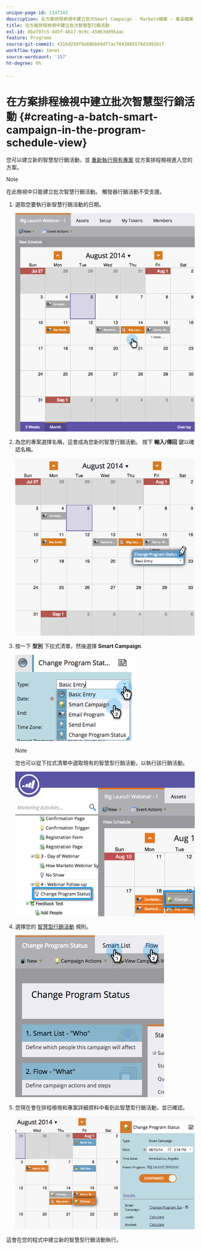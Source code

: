 ```yaml
---
unique-page-id: 1147142
description: 在方案排程檢視中建立批次Smart Campaign - Marketo檔案 — 產品檔案
title: 在方案排程檢視中建立批次智慧型行銷活動
exl-id: 8baf07c5-d45f-4b17-9c9c-45063dd95aac
feature: Programs
source-git-commit: 431bd258f9a68bbb9df7acf043085578d3d91b1f
workflow-type: tm+mt
source-wordcount: '157'
ht-degree: 0%

---
```


# 在方案排程檢視中建立批次智慧型行銷活動 {#creating-a-batch-smart-campaign-in-the-program-schedule-view}

您可以建立新的智慧型行銷活動，並 [重新執行現有專案](/help/marketo/product-docs/core-marketo-concepts/programs/program-schedule-view/rerun-a-smart-campaign-in-the-program-schedule-view.md) 從方案排程檢視進入您的方案。

>[!NOTE]
>
>在此檢視中只能建立批次智慧行銷活動。 觸發器行銷活動不受支援。

1. 選取您要執行新智慧行銷活動的日期。

   ![](assets/image2014-9-23-15-3a28-3a20.png)

1. 為您的專案選擇名稱，這會成為您新的智慧行銷活動。 按下 **輸入/傳回** 鍵以確認名稱。

   ![](assets/image2014-9-23-15-3a28-3a28.png)

1. 按一下 **型別** 下拉式清單，然後選擇 **Smart Campaign**.

   ![](assets/typechoose.png)

   >[!NOTE]
   >
   >您也可以從下拉式清單中選取現有的智慧型行銷活動，以執行該行銷活動。

   ![](assets/four.png)

1. 選擇您的 [智慧型行銷活動](/help/marketo/product-docs/core-marketo-concepts/smart-campaigns/creating-a-smart-campaign/create-a-new-smart-campaign.md) 規則。

   ![](assets/changeprogramstatus-hands.png)

1. 您現在會在排程檢視和專案詳細資料中看到此智慧型行銷活動，並已確認。

   ![](assets/image2014-9-23-15-3a29-3a57.png)

這會在您的程式中建立新的智慧型行銷活動執行。
